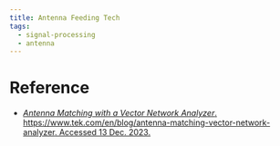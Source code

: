 ```yaml
---
title: Antenna Feeding Tech
tags:
  - signal-processing
  - antenna
---
```



# Reference

* [_Antenna Matching with a Vector Network Analyzer_. https://www.tek.com/en/blog/antenna-matching-vector-network-analyzer. Accessed 13 Dec. 2023.](https://www.tek.com/en/blog/antenna-matching-vector-network-analyzer)